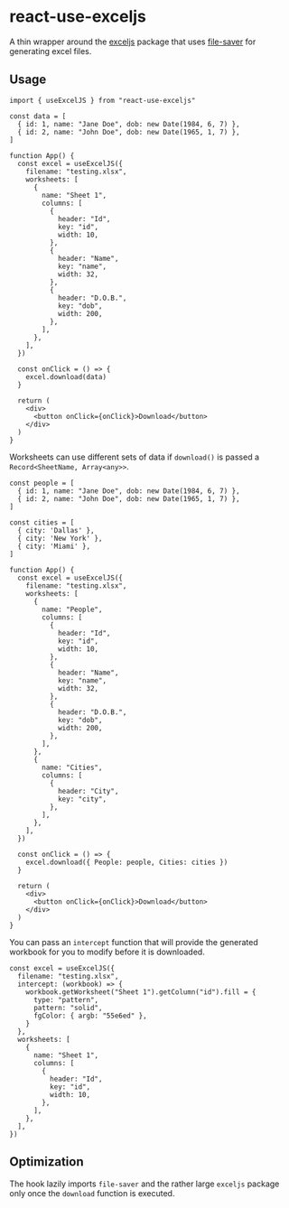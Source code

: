 # react-use-exceljs

A thin wrapper around the [exceljs](https://github.com/exceljs/exceljs) package that uses [file-saver](https://github.com/eligrey/FileSaver.js) for generating excel files. 

## Usage

```tsx
import { useExcelJS } from "react-use-exceljs"

const data = [
  { id: 1, name: "Jane Doe", dob: new Date(1984, 6, 7) },
  { id: 2, name: "John Doe", dob: new Date(1965, 1, 7) },
]

function App() {
  const excel = useExcelJS({
    filename: "testing.xlsx",
    worksheets: [
      {
        name: "Sheet 1",
        columns: [
          {
            header: "Id",
            key: "id",
            width: 10,
          },
          {
            header: "Name",
            key: "name",
            width: 32,
          },
          {
            header: "D.O.B.",
            key: "dob",
            width: 200,
          },
        ],
      },
    ],
  })

  const onClick = () => {
    excel.download(data)
  }
  
  return (
    <div>
      <button onClick={onClick}>Download</button>
    </div>
  )
}
```

Worksheets can use different sets of data if `download()` is passed a `Record<SheetName, Array<any>>`.

```tsx
const people = [
  { id: 1, name: "Jane Doe", dob: new Date(1984, 6, 7) },
  { id: 2, name: "John Doe", dob: new Date(1965, 1, 7) },
]

const cities = [
  { city: 'Dallas' },
  { city: 'New York' },
  { city: 'Miami' },
]

function App() {
  const excel = useExcelJS({
    filename: "testing.xlsx",
    worksheets: [
      {
        name: "People",
        columns: [
          {
            header: "Id",
            key: "id",
            width: 10,
          },
          {
            header: "Name",
            key: "name",
            width: 32,
          },
          {
            header: "D.O.B.",
            key: "dob",
            width: 200,
          },
        ],
      },
      {
        name: "Cities",
        columns: [
          {
            header: "City",
            key: "city",
          },
        ],
      },
    ],
  })

  const onClick = () => {
    excel.download({ People: people, Cities: cities })
  }
  
  return (
    <div>
      <button onClick={onClick}>Download</button>
    </div>
  )
}
```

You can pass an `intercept` function that will provide the generated workbook for you to modify before it is downloaded. 

```tsx
const excel = useExcelJS({
  filename: "testing.xlsx",
  intercept: (workbook) => {
    workbook.getWorksheet("Sheet 1").getColumn("id").fill = {
      type: "pattern",
      pattern: "solid",
      fgColor: { argb: "55e6ed" },
    }
  },
  worksheets: [
    {
      name: "Sheet 1",
      columns: [
        {
          header: "Id",
          key: "id",
          width: 10,
        },
      ],
    },
  ],
})
```


## Optimization
The hook lazily imports `file-saver` and the rather large `exceljs` package only once the `download` function is executed.
